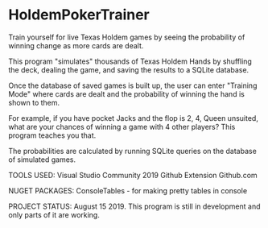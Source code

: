 # HoldemPokerTrainer
Train yourself for live Texas Holdem games by seeing the probability of winning change as more cards are dealt.

This program "simulates" thousands of Texas Holdem Hands by shuffling the deck, 
dealing the game, and saving the results to a SQLite database. 

Once the database of saved games is built up, the user can enter "Training Mode" where cards are dealt and the
probability of winning the hand is shown to them.

For example, if you have pocket Jacks and the flop is 2, 4, Queen unsuited, what are your chances
of winning a game with 4 other players? This program teaches you that.

The probabilities are calculated by running SQLite queries on the database of simulated games.

TOOLS USED:
Visual Studio Community 2019
Github Extension
Github.com

NUGET PACKAGES:
ConsoleTables - for making pretty tables in console

PROJECT STATUS:
August 15 2019. This program is still in development and only parts of it are working.
